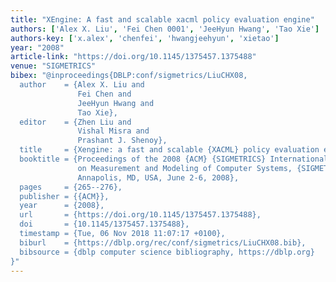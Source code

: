 ```yaml
---
title: "XEngine: A fast and scalable xacml policy evaluation engine"
authors: ['Alex X. Liu', 'Fei Chen 0001', 'JeeHyun Hwang', 'Tao Xie']
authors-key: ['x.alex', 'chenfei', 'hwangjeehyun', 'xietao']
year: "2008"
article-link: "https://doi.org/10.1145/1375457.1375488"
venue: "SIGMETRICS"
bibex: "@inproceedings{DBLP:conf/sigmetrics/LiuCHX08,
  author    = {Alex X. Liu and
               Fei Chen and
               JeeHyun Hwang and
               Tao Xie},
  editor    = {Zhen Liu and
               Vishal Misra and
               Prashant J. Shenoy},
  title     = {Xengine: a fast and scalable {XACML} policy evaluation engine},
  booktitle = {Proceedings of the 2008 {ACM} {SIGMETRICS} International Conference
               on Measurement and Modeling of Computer Systems, {SIGMETRICS} 2008,
               Annapolis, MD, USA, June 2-6, 2008},
  pages     = {265--276},
  publisher = {{ACM}},
  year      = {2008},
  url       = {https://doi.org/10.1145/1375457.1375488},
  doi       = {10.1145/1375457.1375488},
  timestamp = {Tue, 06 Nov 2018 11:07:17 +0100},
  biburl    = {https://dblp.org/rec/conf/sigmetrics/LiuCHX08.bib},
  bibsource = {dblp computer science bibliography, https://dblp.org}
}"
---
```

